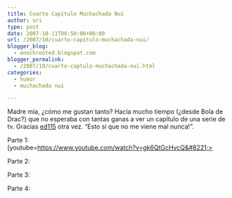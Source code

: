 ```yaml
---
title: Cuarto Capítulo Muchachada Nui
author: uri
type: post
date: 2007-10-11T06:50:00+00:00
url: /2007/10/cuarto-capitulo-muchachada-nui/
blogger_blog:
  - enochrooted.blogspot.com
blogger_permalink:
  - /2007/10/cuarto-captulo-muchachada-nui.html
categories:
  - humor
  - muchachada nui

---
```

Madre mía, ¿cómo me gustan tanto? Hacía mucho tiempo (¿desde Bola de Drac?) que no esperaba con tantas ganas a ver un capítulo de una serie de tv. Gracias [ed115][1] otra vez. &#8220;Esto sí que no me viene mal nunca!&#8221;.

Parte 1:  
[youtube=https://www.youtube.com/watch?v=gk6QtGcHvcQ&#8221;>

Parte 2:

Parte 3:

Parte 4:

 [1]: https://youtube.com/user/ed1115